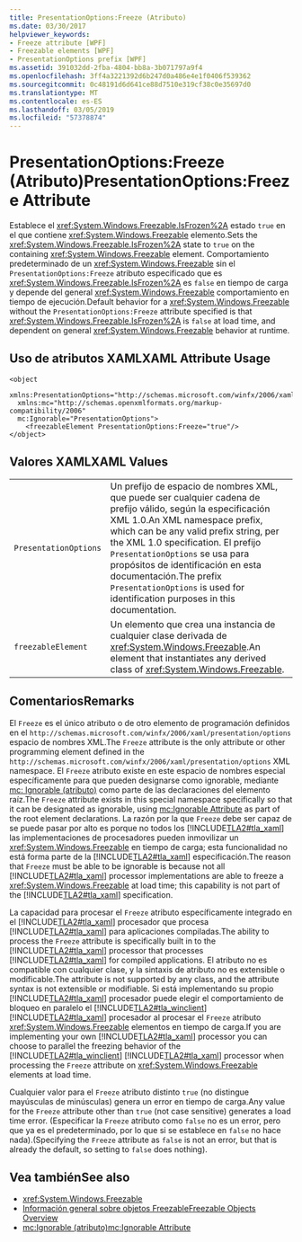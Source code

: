 ```yaml
---
title: PresentationOptions:Freeze (Atributo)
ms.date: 03/30/2017
helpviewer_keywords:
- Freeze attribute [WPF]
- Freezable elements [WPF]
- PresentationOptions prefix [WPF]
ms.assetid: 391032dd-2fba-4804-bb8a-3b071797a9f4
ms.openlocfilehash: 3ff4a3221392d6b247d0a486e4e1f0406f539362
ms.sourcegitcommit: 0c48191d6d641ce88d7510e319cf38c0e35697d0
ms.translationtype: MT
ms.contentlocale: es-ES
ms.lasthandoff: 03/05/2019
ms.locfileid: "57378874"
---
```

# <a name="presentationoptionsfreeze-attribute"></a><span data-ttu-id="3275f-102">PresentationOptions:Freeze (Atributo)</span><span class="sxs-lookup"><span data-stu-id="3275f-102">PresentationOptions:Freeze Attribute</span></span>
<span data-ttu-id="3275f-103">Establece el <xref:System.Windows.Freezable.IsFrozen%2A> estado `true` en el que contiene <xref:System.Windows.Freezable> elemento.</span><span class="sxs-lookup"><span data-stu-id="3275f-103">Sets the <xref:System.Windows.Freezable.IsFrozen%2A> state to `true` on the containing <xref:System.Windows.Freezable> element.</span></span> <span data-ttu-id="3275f-104">Comportamiento predeterminado de un <xref:System.Windows.Freezable> sin el `PresentationOptions:Freeze` atributo especificado que es <xref:System.Windows.Freezable.IsFrozen%2A> es `false` en tiempo de carga y depende del general <xref:System.Windows.Freezable> comportamiento en tiempo de ejecución.</span><span class="sxs-lookup"><span data-stu-id="3275f-104">Default behavior for a <xref:System.Windows.Freezable> without the `PresentationOptions:Freeze` attribute specified is that <xref:System.Windows.Freezable.IsFrozen%2A> is `false` at load time, and dependent on general <xref:System.Windows.Freezable> behavior at runtime.</span></span>  
  
## <a name="xaml-attribute-usage"></a><span data-ttu-id="3275f-105">Uso de atributos XAML</span><span class="sxs-lookup"><span data-stu-id="3275f-105">XAML Attribute Usage</span></span>  
  
```  
<object  
  xmlns:PresentationOptions="http://schemas.microsoft.com/winfx/2006/xaml/presentation/options"  
  xmlns:mc="http://schemas.openxmlformats.org/markup-compatibility/2006"  
  mc:Ignorable="PresentationOptions">  
    <freezableElement PresentationOptions:Freeze="true"/>  
</object>  
```  
  
## <a name="xaml-values"></a><span data-ttu-id="3275f-106">Valores XAML</span><span class="sxs-lookup"><span data-stu-id="3275f-106">XAML Values</span></span>  
  
|||  
|-|-|  
|`PresentationOptions`|<span data-ttu-id="3275f-107">Un prefijo de espacio de nombres XML, que puede ser cualquier cadena de prefijo válido, según la especificación XML 1.0.</span><span class="sxs-lookup"><span data-stu-id="3275f-107">An XML namespace prefix, which can be any valid prefix string, per the XML 1.0 specification.</span></span> <span data-ttu-id="3275f-108">El prefijo `PresentationOptions` se usa para propósitos de identificación en esta documentación.</span><span class="sxs-lookup"><span data-stu-id="3275f-108">The prefix `PresentationOptions` is used for identification purposes in this documentation.</span></span>|  
|`freezableElement`|<span data-ttu-id="3275f-109">Un elemento que crea una instancia de cualquier clase derivada de <xref:System.Windows.Freezable>.</span><span class="sxs-lookup"><span data-stu-id="3275f-109">An element that instantiates any derived class of <xref:System.Windows.Freezable>.</span></span>|  
  
## <a name="remarks"></a><span data-ttu-id="3275f-110">Comentarios</span><span class="sxs-lookup"><span data-stu-id="3275f-110">Remarks</span></span>  
 <span data-ttu-id="3275f-111">El `Freeze` es el único atributo o de otro elemento de programación definidos en el `http://schemas.microsoft.com/winfx/2006/xaml/presentation/options` espacio de nombres XML.</span><span class="sxs-lookup"><span data-stu-id="3275f-111">The `Freeze` attribute is the only attribute or other programming element defined in the `http://schemas.microsoft.com/winfx/2006/xaml/presentation/options` XML namespace.</span></span> <span data-ttu-id="3275f-112">El `Freeze` atributo existe en este espacio de nombres especial específicamente para que pueden designarse como ignorable, mediante [mc: Ignorable (atributo)](mc-ignorable-attribute.md) como parte de las declaraciones del elemento raíz.</span><span class="sxs-lookup"><span data-stu-id="3275f-112">The `Freeze` attribute exists in this special namespace specifically so that it can be designated as ignorable, using [mc:Ignorable Attribute](mc-ignorable-attribute.md) as part of the root element declarations.</span></span> <span data-ttu-id="3275f-113">La razón por la que `Freeze` debe ser capaz de se puede pasar por alto es porque no todos los [!INCLUDE[TLA2#tla_xaml](../../../../includes/tla2sharptla-xaml-md.md)] las implementaciones de procesadores pueden inmovilizar un <xref:System.Windows.Freezable> en tiempo de carga; esta funcionalidad no está forma parte de la [!INCLUDE[TLA2#tla_xaml](../../../../includes/tla2sharptla-xaml-md.md)] especificación.</span><span class="sxs-lookup"><span data-stu-id="3275f-113">The reason that `Freeze` must be able to be ignorable is because not all [!INCLUDE[TLA2#tla_xaml](../../../../includes/tla2sharptla-xaml-md.md)] processor implementations are able to freeze a <xref:System.Windows.Freezable> at load time; this capability is not part of the [!INCLUDE[TLA2#tla_xaml](../../../../includes/tla2sharptla-xaml-md.md)] specification.</span></span>  
  
 <span data-ttu-id="3275f-114">La capacidad para procesar el `Freeze` atributo específicamente integrado en el [!INCLUDE[TLA2#tla_xaml](../../../../includes/tla2sharptla-xaml-md.md)] procesador que procesa [!INCLUDE[TLA2#tla_xaml](../../../../includes/tla2sharptla-xaml-md.md)] para aplicaciones compiladas.</span><span class="sxs-lookup"><span data-stu-id="3275f-114">The ability to process the `Freeze` attribute is specifically built in to the [!INCLUDE[TLA2#tla_xaml](../../../../includes/tla2sharptla-xaml-md.md)] processor that processes [!INCLUDE[TLA2#tla_xaml](../../../../includes/tla2sharptla-xaml-md.md)] for compiled applications.</span></span> <span data-ttu-id="3275f-115">El atributo no es compatible con cualquier clase, y la sintaxis de atributo no es extensible o modificable.</span><span class="sxs-lookup"><span data-stu-id="3275f-115">The attribute is not supported by any class, and the attribute syntax is not extensible or modifiable.</span></span> <span data-ttu-id="3275f-116">Si está implementando su propio [!INCLUDE[TLA2#tla_xaml](../../../../includes/tla2sharptla-xaml-md.md)] procesador puede elegir el comportamiento de bloqueo en paralelo el [!INCLUDE[TLA2#tla_winclient](../../../../includes/tla2sharptla-winclient-md.md)] [!INCLUDE[TLA2#tla_xaml](../../../../includes/tla2sharptla-xaml-md.md)] procesador al procesar el `Freeze` atributo <xref:System.Windows.Freezable> elementos en tiempo de carga.</span><span class="sxs-lookup"><span data-stu-id="3275f-116">If you are implementing your own [!INCLUDE[TLA2#tla_xaml](../../../../includes/tla2sharptla-xaml-md.md)] processor you can choose to parallel the freezing behavior of the [!INCLUDE[TLA2#tla_winclient](../../../../includes/tla2sharptla-winclient-md.md)] [!INCLUDE[TLA2#tla_xaml](../../../../includes/tla2sharptla-xaml-md.md)] processor when processing the `Freeze` attribute on <xref:System.Windows.Freezable> elements at load time.</span></span>  
  
 <span data-ttu-id="3275f-117">Cualquier valor para el `Freeze` atributo distinto `true` (no distingue mayúsculas de minúsculas) genera un error en tiempo de carga.</span><span class="sxs-lookup"><span data-stu-id="3275f-117">Any value for the `Freeze` attribute other than `true` (not case sensitive) generates a load time error.</span></span> <span data-ttu-id="3275f-118">(Especificar la `Freeze` atributo como `false` no es un error, pero que ya es el predeterminado, por lo que si se establece en `false` no hace nada).</span><span class="sxs-lookup"><span data-stu-id="3275f-118">(Specifying the `Freeze` attribute as `false` is not an error, but that is already the default, so setting to `false` does nothing).</span></span>  
  
## <a name="see-also"></a><span data-ttu-id="3275f-119">Vea también</span><span class="sxs-lookup"><span data-stu-id="3275f-119">See also</span></span>
- <xref:System.Windows.Freezable>
- [<span data-ttu-id="3275f-120">Información general sobre objetos Freezable</span><span class="sxs-lookup"><span data-stu-id="3275f-120">Freezable Objects Overview</span></span>](freezable-objects-overview.md)
- [<span data-ttu-id="3275f-121">mc:Ignorable (atributo)</span><span class="sxs-lookup"><span data-stu-id="3275f-121">mc:Ignorable Attribute</span></span>](mc-ignorable-attribute.md)
